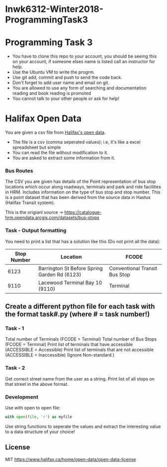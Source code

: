 # Inwk6312-Winter2018-ProgrammingTask3

# Programming Task 3

  - You have to clone this repo to your account, you should be seeing this on your account, if someone elses name is listed call an instructor for help.
  - Use the Ubuntu VM to write the progrm.
  - Use git add, commit and push to send the code back. 
  - Don't forget to add user name and email on git. 
  - You are allowed to use any form of searching and documentation reading and book reading is promoted
  - You cannot talk to your other people or ask for help!

# Halifax Open Data

You are given a csv file from [Halifax's open data](https://www.halifax.ca/home/open-data). 

  - The file is a csv (comma seperated values); i.e, it's like a excel spreadsheet but simple
  - You can read the file without modification to it.
  - You are asked to extract some information from it. 

### Bus Routes

The CSV you are given has details of the Point representation of bus stop locations which occur along roadways, terminals and park and ride facilities in HRM. Includes information on the type of bus stop and stop number.  This is a point dataset that has been derived from the source data in Hastus (Halifax Transit system).

This is the origianl source  -> https://catalogue-hrm.opendata.arcgis.com/datasets/bus-stops

### Task - Output formatting

You need to print a list that has a solution like this (Do not print all the data):

| Stop Number | Location | FCODE |
| ------ | ------ |------ |
| 6123 | Barrington St Before Spring Garden Rd (6123) |Conventional Transit Bus Stop |
| 9110 | Lacewood Terminal Bay 10 (9110) |Terminal |

## Create a different python file for each task with the format task#.py (where # = task number!)

### Task - 1

Total number of Terminals (FCODE = Terminal)
Total number of Bus Stops (FCODE = Terminal)
Print list of terminals that have accessible (ACCESSIBLE = Accessible)
Print list of terminals that are not accessible (ACCESSIBLE = Inaccessible)
(Ignore Non-standard.)

### Task - 2

Get correct street name from the user as a string. 
Print list of all stops on that street in the above format. 

### Development

Use with open to open file:
```py
with open(file, 'r') as myfile
```
Use string functions to seperate the values and extract the interesting value to a data structure of your choice!


License
----

MIT
https://www.halifax.ca/home/open-data/open-data-license

